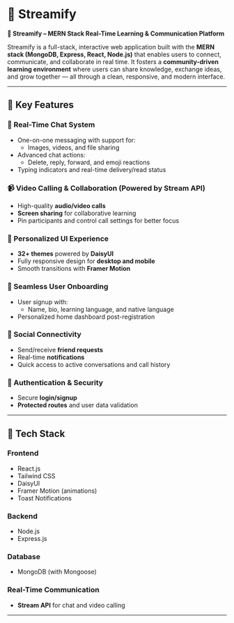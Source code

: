 # 📡 Streamify

**🚀 Streamify – MERN Stack Real-Time Learning & Communication Platform**

Streamify is a full-stack, interactive web application built with the **MERN stack (MongoDB, Express, React, Node.js)** that enables users to connect, communicate, and collaborate in real time. It fosters a **community-driven learning environment** where users can share knowledge, exchange ideas, and grow together — all through a clean, responsive, and modern interface.

---

## 🌟 Key Features

### 💬 Real-Time Chat System
- One-on-one messaging with support for:
  - Images, videos, and file sharing
- Advanced chat actions:
  - Delete, reply, forward, and emoji reactions
- Typing indicators and real-time delivery/read status

### 📹 Video Calling & Collaboration (Powered by Stream API)
- High-quality **audio/video calls**
- **Screen sharing** for collaborative learning
- Pin participants and control call settings for better focus

### 🎨 Personalized UI Experience
- **32+ themes** powered by **DaisyUI**
- Fully responsive design for **desktop and mobile**
- Smooth transitions with **Framer Motion**

### 🧾 Seamless User Onboarding
- User signup with:
  - Name, bio, learning language, and native language
- Personalized home dashboard post-registration

### 👥 Social Connectivity
- Send/receive **friend requests**
- Real-time **notifications**
- Quick access to active conversations and call history

### 🔐 Authentication & Security
- Secure **login/signup**
- **Protected routes** and user data validation

---

## 🧰 Tech Stack

### Frontend
- React.js
- Tailwind CSS
- DaisyUI
- Framer Motion (animations)
- Toast Notifications

### Backend
- Node.js
- Express.js

### Database
- MongoDB (with Mongoose)

### Real-Time Communication
- **Stream API** for chat and video calling

---
